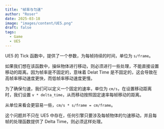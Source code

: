 ```yaml
---
title: "帧率与匀速"
author: "Roser"
date: 2025-03-18
image: "images/content/UE5.png"
draft: false
tags:
  - Game
  - UE5
---
```

UE5 的 Tick 函数中，提供了一个参数，为每帧持续的时间，单位为 `s/frame`。

如果我们想在该函数中，操纵物体进行移动，则必须进行一些处理，不能直接设置移动的距离。因为帧率是不固定的，意味着 Delat Time 是不固定的，这会导致在高帧率移动速度更快，而低帧率移动速度更慢。

为了确保匀速，我们可以定义一个固定的速率，单位为 `cm/s`，在设置移动距离时，我们设置 `v * delta_time`，从而移动按照固定速率每帧移动的距离。

从单位来看会更容易一些，`cm/s * s/frame = cm/frame`。

这个问题并不只在 UE5 中存在，任何引擎只要涉及每帧物体的匀速移动，并且每帧的处理函数提供了 Delta Time，则必须这样处理。